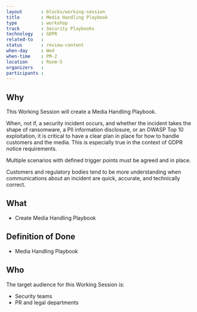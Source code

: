 ```yaml
---
layout       : blocks/working-session
title        : Media Handling Playbook
type         : workshop
track        : Security Playbooks
technology   : GDPR
related-to   :
status       : review-content
when-day     : Wed
when-time    : PM-2
location     : Room-5
organizers   :
participants :
---
```


## Why

This Working Session will create a Media Handling Playbook.

When, not if, a security incident occurs, and whether the incident takes the shape of ransomware, a PII information disclosure, or an OWASP Top 10 exploitation, it is critical to have a clear plan in place for how to handle customers and the media. This is especially true in the context of GDPR notice requirements.

Multiple scenarios with defined trigger points must be agreed and in place. 

Customers and regulatory bodies tend to be more understanding when communications about an incident are quick, accurate, and technically correct.

## What

 - Create Media Handling Playbook
 
## Definition of Done

- Media Handling Playbook

## Who

The target audience for this Working Session is:

 - Security teams
 - PR and legal departments
